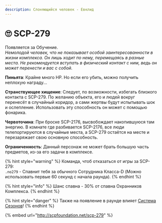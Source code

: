 ```yaml
---
description: Слоняющийся человек - Евклид
---
```


# 🙄 SCP-279

Появляется за Обучение.\
_Немолодой человек, что не показывает особой заинтересованности в жизни комплекса. Он лишь ходит по нему, перемещаясь в разные места. Не рекомендуется вступать в физический контакт с ним, ведь он может перенести и вас с собой._

**Пиньята**: Крайне много HP. Но если его убить, можно получить неплохую награду...

**Странствующее хищение**: Следует, по возможности, избегать близкого контакта с SCP-279. По желанию объекта, его и людей вокруг перенесёт в случайный коридор, а сами жертвы будут испытывать шок и ослепление. Использовать эту способность он может с помощью фонарика.

**Червоточина**: При броске SCP-2176, высвобождает накопившуюся там энергию. В комнате где разбивается SCP-2176, все люди телепортируются в случайные места, а SCP-279 остаётся на месте и перезаряжает свою основную способность.

**Ограниченность**: Данный персонаж не может брать большую часть предметов, из-за его задачи в комплексе.

{% hint style="warning" %}
Команда, чтоб отказаться от игры за SCP-279:\
`.no279` - Спавнит тебя за обычного Сотрудника Класса-D (Можно использовать первые 60 секунд с начала раунда).
{% endhint %}

{% hint style="info" %}
Шанс спавна - 30% от спавна Охранников Комплекса.
{% endhint %}

{% hint style="danger" %}
Также на появление в раунде влияет [Система Сезонов](../../server-systems/seasons-system.md)!
{% endhint %}

{% embed url="http://scpfoundation.net/scp-279" %}
